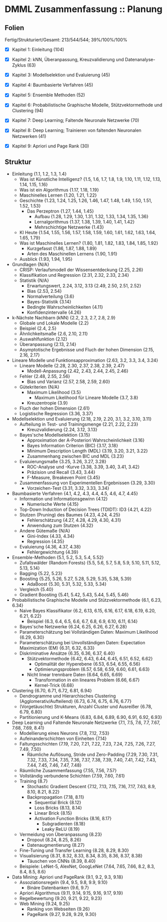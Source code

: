 # DMML Zusammenfassung :: Planung

## Folien

Fertig/Strukturiert/Gesamt: 213/544/544; 39%/100%/100%

* [X] Kapitel 1: Einleitung (104)
* [X] Kapitel 2: kNN, Überanpassung, Kreuzvalidierung und Datenanalyse-Zyklus (63)
* [X] Kapitel 3: Modellselektion und Evaluierung (45)
* [x] Kapitel 4: Baumbasierte Verfahren (45)
* [x] Kapitel 5: Ensemble Methoden (52)
* [x] Kapitel 6: Probabilistische Graphische Modelle, Stützvektormethode und Clustering (94)
* [x] Kapitel 7: Deep Learning; Faltende Neuronale Netzwerke (70)
* [x] Kapitel 8: Deep Learning; Trainieren von faltenden Neuronalen Netzwerken (41)
* [x] Kapitel 9: Apriori und Page Rank (30)


## Struktur

* Einleitung {1.1, 1.2, 1.3, 1.4}
    - Was ist Künstliche Intelligenz? {1.5, 1.6, 1.7, 1.8, 1.9, 1.10, 1.11, 1.12, 1.13, 1.14, 1.15, 1.16}
    - Was ist ein Algorithmus {1.17, 1.18, 1.19}
    - Maschinelles Lernen {1.20, 1.21, 1.22}
    - Geschichte {1.23, 1.24, 1.25, 1.26, 1.46, 1.47, 1.48, 1.49, 1.50, 1.51, 1.52, 1.53}
        + Das Perzeptron {1.27, 1.44, 1.45}
            * Aufbau {1.28, 1.29, 1.30, 1.31, 1.32, 1.33, 1.34, 1.35, 1.36}
            * Lernalgorithmus {1.37, 1.38, 1.39, 1.40, 1.41, 1.42}
            * Mehrschichtige Netzwerke {1.43}
    - KI Heute {1.54, 1.55, 1.56, 1.57, 1.58, 1.59, 1.60, 1.61, 1.62, 1.63, 1.64, 1.65, 1.79}
    - Was ist Maschinelles Lernen? {1.80, 1.81, 1.82, 1.83, 1.84, 1.85, 1.92}
        + Kurzgefasst {1.86, 1.87, 1.88, 1.89}
        + Arten des Maschinellen Lernens {1.90, 1.91}
    - Ausblick {1.93, 1.94, 1.95}
* Grundlagen {N/A}
    - CRISP: Verlaufsmodell der Wissensentdeckung {2.25, 2.26}
    - Klassifikation und Regression {2.31, 2.32, 2.33, 2.34}
    - Statistik {N/A}
        + Erwartungswert, 2.24, 3.12, 3.13 {2.49, 2.50, 2.51, 2.52}
        + Bias {2.53, 2.54}
        + Normalverteilung {3.6}
        + Bayes-Statistik {3.14}
        + Bedingte Wahrscheinlichkeiten {4.11}
        + Konfidenzintervalle {4.26}
* k-Nächste Nachbarn (kNN) {2.2, 2.3, 2.7, 2.8, 2.9}
    - Globale und Lokale Modelle {2.2}
    - Beispiel {2.4, 2.5}
    - Ähnlichkeitsmaße {2.6, 2.10, 2.11}
    - Auswahlfunktion {2.12}
    - Überanpassung {2.13, 2.14}
    - Asymptotische Ergebnisse und Fluch der hohen Dimension {2.15, 2.16, 2.17}
* Lineare Modelle und Funktionsapproximation {2.63, 3.2, 3.3, 3.4, 3.24}
    - Lineare Modelle {2.28, 2.30, 2.37, 2.38, 2.39, 2.47}
        + Modell-Anpassung {2.42, 2.43, 2.44, 2.45, 2.46}
    - Fehler {2.48, 2.55, 2.56}
        + Bias und Varianz {2.57, 2.58, 2.59, 2.60}
    - Gütekriterien {N/A}
        + Maximum Likelihood {3.5}
            * Maximum Likelihood für Lineare Modelle {3.7, 3.8}
        + Kreuzentropie {3.9}
    - Fluch der hohen Dimension {2.61}
    - Logistische Regression {3.36, 3.37}
* Modellselektion und Evaluierung {2.18, 2.19, 2.20, 3.1, 3.2, 3.10, 3.11}
    - Aufteilung in Test- und Trainingsmenge {2.21, 2.22, 2.23}
        + Kreuzvalidierung {2.24, 3.12, 3.13}
    - Bayes'sche Modellselektion {3.15}
        + Approximation der A-Posteriori Wahrscheinlichkeit {3.16}
        + Bayes Information Criterion (BIC) {3.17, 3.18}
        + Minimum Description Length (MDL) {3.19, 3.20, 3.21, 3.22}
        + Zusammenhang zwischen BIC und MDL {3.23}
    - Evaluierungsmaße {3.25, 3.26, 3.27, 3.28}
        + ROC-Analyse und -Kurve {3.38, 3.39, 3.40, 3.41, 3.42}
        + Präzision und Recall {3.43, 3.44}
        + F-Measure, Breakeven Point {3.45}
    - Zusammenfassung von Experimentellen Ergebnissen {3.29, 3.30}
        + Vorzeichen-Test {3.31, 3.32, 3.33, 3.34}
* Baumbasierte Verfahren {4.1, 4.2, 4.3, 4.4, 4.5, 4.6, 4.7, 4.45}
    - Information und Informationsgewinn {4.12}
        + Numerische Werte {4.15}
    - Top-Down Induction of Decision Trees (TDIDT): ID3 {4.21, 4.22}
    - Stutzen (Pruning) des Baumes {4.23, 4.24, 4.25}
        + Fehlerschätzung {4.27, 4.28, 4.29, 4.30, 4.31}
        + Anwendung zum Stutzen {4.32}
    - Andere Gütemaße {N/A}
        + Gini-Index {4.33, 4.34}
        + Regression {4.35}
    - Evaluierung {4.36, 4.37, 4.38}
        + Fehlergewichtung {4.39}
* Ensemble-Methoden {5.1, 5.2, 5.3, 5.4, 5.52}
    - Zufallswälder (Random Forests) {5.5, 5.6, 5.7, 5.8, 5.9, 5.10, 5.11, 5.12, 5.13, 5.14}
    - Bagging {5.22, 5.23}
    - Boosting {5.25, 5.26, 5.27, 5.28, 5.29, 5.35, 5.38, 5.39}
        + AdaBoost {5.30, 5.31, 5.32, 5.33, 5.34}
    - Vergleich {5.40}
    - Gradient Boosting {5.41, 5.42, 5.43, 5.44, 5.45, 5.46}
* Probabilistische Graphische Modelle und Stützvektormethode {6.1, 6.23, 6.34}
    - Naive Bayes Klassifikator {6.2, 6.13, 6.15, 6.16, 6.17, 6.18, 6.19, 6.20, 6.21, 6.22}
        + Beispiel {6.3, 6.4, 6.5, 6.6, 6.7, 6.8, 6.9, 6.10, 6.11, 6.14}
    - Bayes'sche Netzwerke {6.24, 6.25, 6.26, 6.27, 6.28}
    - Parameterschätzung bei Vollständigen Daten: Maximum Likelihood {6.29, 6.30}
    - Parameterschätzung bei Unvollständigen Daten: Expectation Maximization (EM) {6.31, 6.32, 6.33}
    - Diskriminative Ansätze {6.35, 6.36, 6.37, 6.40}
        + Stützvektormethode {6.42, 6.43, 6.44, 6.45, 6.51, 6.52, 6.62}
            * Optimalität der Hyperebene {6.53, 6.54, 6.55, 6.56}
            * Optimierungsproblem {6.57, 6.58, 6.59, 6.60, 6.61, 6.63}
        + Nicht linear trennbare Daten {6.64, 6.65, 6.69}
            * Transformation in ein lineares Problem {6.66, 6.67}
            * Kernel-Trick {6.68}
* Clustering {6.70, 6.71, 6.72, 6.81, 6.94}
    - Dendrogramme und Hierarchisches Clustering (Agglomerativ/Aufteilend) {6.73, 6.74, 6.75, 6.76, 6.77}
    - (Vorgetäuschte) Strukturen, Anzahl Cluster und Ausreißer {6.78, 6.79, 6.80}
    - Partitionierung und K-Means {6.83, 6.84, 6.89, 6.90, 6.91, 6.92, 6.93}
* Deep Learning und Faltende Neuronale Netzwerke {7.1, 7.5, 7.6, 7.7, 7.67, 7.68, 7.69, 8.41}
    - Modellierung eines Neurons {7.8, 7.12, 7.53}
    - Aufeinanderschichten von Einheiten {7.14}
    - Faltungsschichten {7.19, 7.20, 7.21, 7.22, 7.23, 7.24, 7.25, 7.26, 7.27, 7.49, 7.50}
        + Räumliche Auflösung, Stride und Zero-Padding {7.29, 7.30, 7.31, 7.32, 7.33, 7.34, 7.35, 7.36, 7.37, 7.38, 7.39, 7.40, 7.41, 7.42, 7.43, 7.44, 7.45, 7.46, 7.47, 7.48}
    - Räumliche Zusammenfassung {7.55, 7.56, 7.57}
    - Vollständig verbundene Schichten {7.59, 7.60, 7.61}
    - Training {8.7}
        + Stochastic Gradient Descent {7.12, 7.13, 7.15, 7.16, 7.17, 7.63, 8.9, 8.10, 8.21, 8.22}
        + Backpropagation {7.18, 8.11}
            * Sequential Brick {8.12}
            * Loss Bricks {8.13, 8.14}
            * Linear Brick {8.15}
            * Activation Function Bricks {8.16, 8.17}
                - Subgradienten {8.18}
                - Leaky ReLU {8.19}
    - Vermeidung von Überanpassung {8.23}
        + Dropout {8.24, 8.25, 8.26}
        + Datenaugmentierung {8.27}
    - Fine-Tuning und Transfer Learning {8.28, 8.29, 8.30}
    - Visualisierung {8.31, 8.32, 8.33, 8.34, 8.35, 8.36, 8.37, 8.38}
        + Täuschen von CNNs {8.39, 8.40}
    - Beispiele: LeNet-5, AlexNet, GoogLeNet {7.64, 7.65, 7.66, 8.2, 8.3, 8.4, 8.5, 8.6}
* Data Mining: Apriori und PageRank {9.1, 9.2, 9.3, 9.18}
    - Assoziationsregeln {9.4, 9.5, 9.8, 9.9, 9.10}
        + Binäre Datenbanken {9.6, 9.7}
    - Apriori Algorithmus {9.11, 9.14, 9.15, 9.16, 9.17, 9.19}
    - Regelbewertung {9.20, 9.21, 9.22, 9.23}
    - Web Mining {9.24, 9.25}
        + Ranking von Webseiten {9.26}
        + PageRank {9.27, 9.28, 9.29, 9.30}
